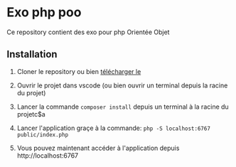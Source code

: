 # Exo php poo

Ce repository contient des exo pour php Orientée Objet

## Installation

1. Cloner le repository ou bien [télécharger le](https://github.com/Djeg/exo-php-poo/archive/refs/heads/master.zip)

2. Ouvrir le projet dans vscode (ou bien ouvrir un terminal depuis
   la racine du projet)

3. Lancer la commande `composer install` depuis un terminal à la
   racine du projetc$a

4. Lancer l'application graçe à la commande: `php -S localhost:6767 public/index.php`

5. Vous pouvez maintenant accéder à l'application depuis http://localhost:6767
